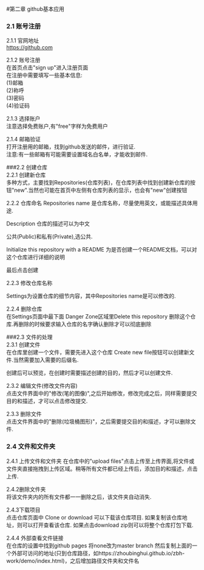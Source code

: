 #第二章 github基本应用

### 2.1 账号注册  
2.1.1 官网地址  
https://github.com

2.1.2 账号注册  
在首页点击"sign up"进入注册页面  
在注册中需要填写一些基本信息:  
(1)邮箱  
(2)称呼  
(3)密码  
(4)验证码  

2.1.3 选择账户  
注意选择免费账户,有"free"字样为免费用户

2.1.4 邮箱验证  
打开注册用的邮箱，找到github发送的邮件，进行验证.  
注意:有一些邮箱有可能需要设置域名白名单，才能收到邮件.


###2.2 创建仓库  
2.2.1 创建新仓库  
多种方式，主要找到Repositories(仓库列表)，在仓库列表中找到创建新仓库的按钮"new".当然也可能在首页中左侧有仓库列表的显示，也会有"new"创建按钮

2.2.2 仓库命名
Repositories name 是仓库名称，尽量使用英文，或能描述具体用途.

Description 仓库的描述可以为中文

公共(Public)和私有(Private),选公共.


Initialize this repository with a README 为是否创建一个README文档，可以对这个仓库进行详细的说明

最后点击创建

2.2.3 修改仓库名称

Settings为设置仓库的细节内容，其中Repositories name是可以修改的.

2.2.4 删除仓库  
在Settings页面中最下面 Danger Zone区域里Delete this repository 删除这个仓库.再删除的时候要求输入仓库的名字确认删除才可以彻底删除

###2.3 文件的处理  
2.3.1 创建文件  
在仓库里创建一个文件，需要先进入这个仓库   Create new file按钮可以创建新文件.当然需要加入需要的后缀名.

创建后可以预览，在创建时需要描述创建的目的，然后才可以创建文件.

2.3.2 编辑文件(修改文件内容)  
点击文件界面中的"修改(笔的图像)",之后开始修改，修改完成之后，同样需要提交目的和描述，才可以点击修改提交.

2.3.3 删除文件  
点击文件界面中的"删除(垃圾桶图形)"，之后需要提交目的和描述，才可以删除文件.

### 2.4 文件和文件夹  
2.4.1 上传文件和文件夹
在仓库中的"upload files"点击上传至上传界面,将文件或文件夹直接拖拽到上传区域。稍等所有文件都已经上传后，添加目的和描述，点击上传.

2.4.2删除文件夹  
将该文件夹内的所有文件都一一删除之后，该文件夹自动消失.

2.4.3下载项目   
点击仓库页面中 Clone or download 可以下载该仓库项目.
如果复制该仓库地址，则可以打开查看该仓库.
如果点击download zip则可以将整个仓库打包下载.

2.4.4 外部查看文件链接  
在仓库的设置中找到github pages 将none改为master branch
然后复制上面的一个外部可访问的地址(只到仓库路径，如https://zhoubinghui.github.io/zbh-work/demo/index.html)，之后增加路径文件夹和文件名


